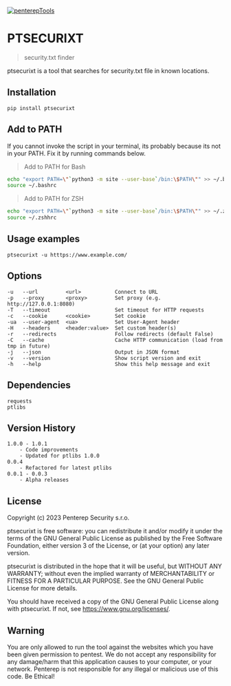 [![penterepTools](https://www.penterep.com/external/penterepToolsLogo.png)](https://www.penterep.com/)


# PTSECURIXT
> security.txt finder

ptsecurixt is a tool that searches for security.txt file in known locations.

## Installation

```
pip install ptsecurixt
```

## Add to PATH
If you cannot invoke the script in your terminal, its probably because its not in your PATH. Fix it by running commands below.

> Add to PATH for Bash
```bash
echo "export PATH=\"`python3 -m site --user-base`/bin:\$PATH\"" >> ~/.bashrc
source ~/.bashrc
```

> Add to PATH for ZSH
```bash
echo "export PATH=\"`python3 -m site --user-base`/bin:\$PATH\"" >> ~/.zshhrc
source ~/.zshhrc
```

## Usage examples
```
ptsecurixt -u htttps://www.example.com/
```

## Options
```
-u   --url         <url>           Connect to URL
-p   --proxy       <proxy>         Set proxy (e.g. http://127.0.0.1:8080)
-T   --timeout                     Set timeout for HTTP requests
-c   --cookie      <cookie>        Set cookie
-ua  --user-agent  <ua>            Set User-Agent header
-H   --headers     <header:value>  Set custom header(s)
-r   --redirects                   Follow redirects (default False)
-C   --cache                       Cache HTTP communication (load from tmp in future)
-j   --json                        Output in JSON format
-v   --version                     Show script version and exit
-h   --help                        Show this help message and exit
```

## Dependencies
```
requests
ptlibs
```

## Version History
```
1.0.0 - 1.0.1
    - Code improvements
    - Updated for ptlibs 1.0.0
0.0.4
    - Refactored for latest ptlibs
0.0.1 - 0.0.3
    - Alpha releases
```

## License

Copyright (c) 2023 Penterep Security s.r.o.

ptsecurixt is free software: you can redistribute it and/or modify it under the terms of the GNU General Public License as published by the Free Software Foundation, either version 3 of the License, or (at your option) any later version.

ptsecurixt is distributed in the hope that it will be useful, but WITHOUT ANY WARRANTY; without even the implied warranty of MERCHANTABILITY or FITNESS FOR A PARTICULAR PURPOSE. See the GNU General Public License for more details.

You should have received a copy of the GNU General Public License along with ptsecurixt. If not, see https://www.gnu.org/licenses/.

## Warning

You are only allowed to run the tool against the websites which
you have been given permission to pentest. We do not accept any
responsibility for any damage/harm that this application causes to your
computer, or your network. Penterep is not responsible for any illegal
or malicious use of this code. Be Ethical!